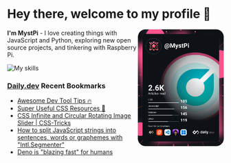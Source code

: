 # Hey there, welcome to my profile 👋

<a href="https://app.daily.dev/MystPi"><img src="https://github.com/MystPi/MystPi/blob/main/devcard.svg" width="200" alt="MystPi's Dev Card" align="right"/></a>

**I'm MystPi** - I love creating things with JavaScript and Python, exploring new open source projects, and tinkering with Raspberry Pi.

![My skills](https://skillicons.dev/icons?i=svelte,js,html,css,py,raspberrypi,react,tailwind)

### [Daily.dev](https://daily.dev) Recent Bookmarks
<!-- daily.dev BOOKMARKS:START -->
- [Awesome Dev Tool Tips 🔥](https://app.daily.dev/posts/RRiV8zu39?utm_source=rss&utm_medium=bookmarks&utm_campaign=Itr6mLfRdMms0HCyePtl9)
- [Super Useful CSS Resources 🌈](https://app.daily.dev/posts/_2BztdGT6?utm_source=rss&utm_medium=bookmarks&utm_campaign=Itr6mLfRdMms0HCyePtl9)
- [CSS Infinite and Circular Rotating Image Slider | CSS-Tricks](https://app.daily.dev/posts/YsxMmq370?utm_source=rss&utm_medium=bookmarks&utm_campaign=Itr6mLfRdMms0HCyePtl9)
- [How to split JavaScript strings into sentences, words or graphemes with &quot;Intl.Segmenter&quot;](https://app.daily.dev/posts/Fh48hMTdG?utm_source=rss&utm_medium=bookmarks&utm_campaign=Itr6mLfRdMms0HCyePtl9)
- [Deno is &quot;blazing fast&quot; for humans](https://app.daily.dev/posts/C6Mx1MUUf?utm_source=rss&utm_medium=bookmarks&utm_campaign=Itr6mLfRdMms0HCyePtl9)
<!-- daily.dev BOOKMARKS:END -->
